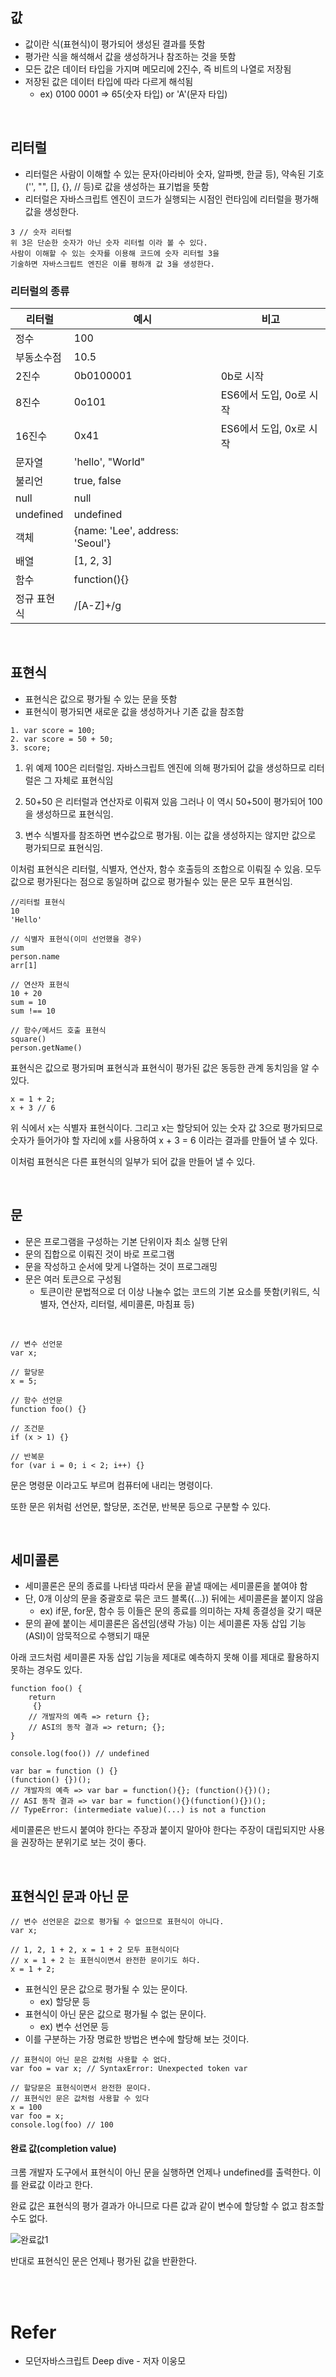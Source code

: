 ## 값
+ 값이란 식(표현식)이 평가되어 생성된 결과를 뜻함
+ 평가란 식을 해석해서 값을 생성하거나 참조하는 것을 뜻함
+ 모든 값은 데이터 타입을 가지며 메모리에 2진수, 즉 비트의 나열로 저장됨
+ 저장된 값은 데이터 타입에 따라 다르게 해석됨 
  - ex) 0100 0001 => 65(숫자 타입) or 'A'(문자 타입)

<br>

## 리터럴

* 리터럴은 사람이 이해할 수 있는 문자(아라비아 숫자, 알파벳, 한글 등), 약속된 기호('', "", [], {}, // 등)로 값을 생성하는 표기법을 뜻함
* 리터럴은 자바스크립트 엔진이 코드가 실행되는 시점인 런타임에 리터럴을 평가해 값을 생성한다.

```
3 // 숫자 리터럴 
위 3은 단순한 숫자가 아닌 숫자 리터럴 이라 볼 수 있다.
사람이 이해할 수 있는 숫자를 이용해 코드에 숫자 리터럴 3을
기술하면 자바스크립트 엔진은 이를 평하개 값 3을 생성한다.
```

### 리터럴의 종류

|리터럴|예시|비고|
|-----|-----|-----|
|정수|100||
|부동소수점|10.5||
|2진수|0b0100001|0b로 시작|
|8진수|0o101|ES6에서 도입, 0o로 시작|
|16진수|0x41|ES6에서 도입, 0x로 시작|
|문자열|'hello', "World"||
|불리언|true, false||
|null|null||
|undefined|undefined||
|객체|{name: 'Lee', address: 'Seoul'}||
|배열|[1, 2, 3]||
|함수|function(){}||
|정규 표현식|/[A-Z]+/g||

<br>

## 표현식

* 표현식은 값으로 평가될 수 있는 문을 뜻함
* 표현식이 평가되면 새로운 값을 생성하거나 기존 값을 참조함

```
1. var score = 100;
2. var score = 50 + 50;
3. score;
```
1. 위 예제 100은 리터럴임. 자바스크립트 엔진에 의해 평가되어 값을 생성하므로 리터럴은 그 자체로 표현식임

2. 50+50 은 리터럴과 연산자로 이뤄져 있음 그러나 이 역시 50+50이 평가되어 100을 생성하므로 표현식임.

3. 변수 식별자를 참조하면 변수값으로 평가됨. 이는 값을 생성하지는 않지만 값으로 평가되므로 표현식임.

이처럼 표현식은 리터럴, 식별자, 연산자, 함수 호출등의 조합으로 이뤄질 수 있음. 모두 값으로 평가된다는 점으로 동일하며 값으로 평가될수 있는 문은 모두 표현식임.

```
//리터럴 표현식
10
'Hello'

// 식별자 표현식(이미 선언했을 경우)
sum
person.name
arr[1]

// 연산자 표현식
10 + 20
sum = 10
sum !== 10

// 함수/메서드 호출 표현식
square()
person.getName()
```

표현식은 값으로 평가되며 표현식과 표현식이 평가된 값은 동등한 관계 동치임을 알 수 있다.

```
x = 1 + 2;
x + 3 // 6
```
위 식에서 x는 식별자 표현식이다. 그리고 x는 할당되어 있는 숫자 값 3으로 평가되므로 숫자가 들어가야 할 자리에 x를 사용하여 x + 3 = 6 이라는 결과를 만들어 낼 수 있다.

이처럼 표현식은 다른 표현식의 일부가 되어 값을 만들어 낼 수 있다.

<br>

## 문

+ 문은 프로그램을 구성하는 기본 단위이자 최소 실행 단위
+ 문의 집합으로 이뤄진 것이 바로 프로그램
+ 문을 작성하고 순서에 맞게 나열하는 것이 프로그래밍
+ 문은 여러 토큰으로 구성됨
  - 토큰이란 문법적으로 더 이상 나눌수 없는 코드의 기본 요소를 뜻함(키워드, 식별자, 연산자, 리터럴, 세미콜론, 마침표 등)

<br>

```
// 변수 선언문
var x;

// 할당문
x = 5;

// 함수 선언문
function foo() {}

// 조건문
if (x > 1) {}

// 반복문
for (var i = 0; i < 2; i++) {}
```
문은 명령문 이라고도 부르며 컴퓨터에 내리는 명령이다.

또한 문은 위처럼 선언문, 할당문, 조건문, 반복문 등으로 구분할 수 있다.

<br>

## 세미콜론
+ 세미콜론은 문의 종료를 나타냄 따라서 문을 끝낼 때에는 세미콜론을 붙여야 함
+ 단, 0개 이상의 문을 중괄호로 묶은 코드 블록({...}) 뒤에는 세미콜론을 붙이지 않음
  - ex) if문, for문, 함수 등 이들은 문의 종료를 의미하는 자체 종결성을 갖기 때문
+ 문의 끝에 붙이는 세미콜론은 옵션임(생략 가능) 이는 세미콜론 자동 삽입 기능(ASI)이 암묵적으로 수행되기 때문

아래 코드처럼 세미콜론 자동 삽입 기능을 제대로 예측하지 못해 이를 제대로 활용하지 못하는 경우도 있다.

```
function foo() {
    return
     {}
    // 개발자의 예측 => return {};
    // ASI의 동작 결과 => return; {};
}

console.log(foo()) // undefined
```

```
var bar = function () {}
(function() {})();
// 개발자의 예측 => var bar = function(){}; (function(){})();
// ASI 동작 결과 => var bar = function(){}(function(){})();
// TypeError: (intermediate value)(...) is not a function
```

세미콜론은 반드시 붙여야 한다는 주장과 붙이지 말아야 한다는 주장이 대립되지만 사용을 권장하는 분위기로 보는 것이 좋다.

<br>

## 표현식인 문과 아닌 문

```
// 변수 선언문은 값으로 평가될 수 없으므로 표현식이 아니다.
var x;

// 1, 2, 1 + 2, x = 1 + 2 모두 표현식이다
// x = 1 + 2 는 표현식이면서 완전한 문이기도 하다.
x = 1 + 2;
```

+ 표현식인 문은 값으로 평가될 수 있는 문이다.
  - ex) 할당문 등
+ 표현식이 아닌 문은 값으로 평가될 수 없는 문이다.
  - ex) 변수 선언문 등
+ 이를 구분하는 가장 명료한 방법은 변수에 할당해 보는 것이다.

```
// 표현식이 아닌 문은 값처럼 사용할 수 없다.
var foo = var x; // SyntaxError: Unexpected token var

// 할당문은 표현식이면서 완전한 문이다.
// 표현식인 문은 값처럼 사용할 수 있다
x = 100
var foo = x;
console.log(foo) // 100
```

#### 완료 값(completion value)

크롬 개발자 도구에서 표현식이 아닌 문을 실행하면 언제나 undefined를 출력한다. 이를 완료값 이라고 한다.

완료 값은 표현식의 평가 결과가 아니므로 다른 값과 같이 변수에 할당할 수 없고 참조할 수도 없다.

![완료값1](../../img/JS/완료값1.JPG)

반대로 표현식인 문은 언제나 평가된 값을 반환한다.

<br>
<br>

# Refer

* 모던자바스크립트 Deep dive - 저자 이웅모


